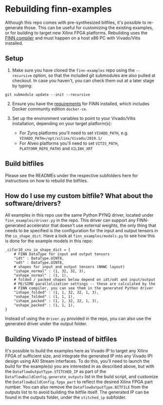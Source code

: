 # Rebuilding finn-examples


Although this repo comes with pre-synthesized bitfiles, it's possible to
re-generate those.
This can be useful for customizing the existing examples, or for building
to target new Xilinx FPGA platforms.
Rebuilding uses the [FINN compiler](https://github.com/Xilinx/finn) and must happen on a host x86 PC with Vivado/Vitis installed.

## Setup

1. Make sure you have cloned the `finn-examples` repo using the `--recursive` option,
so that the included git submodules are also pulled at checkout.
In case you haven't, you can check them out at a later stage by typing:

  ```git submodule update --init --recursive```

2. Ensure you have the [requirements](https://finn.readthedocs.io/en/latest/getting_started.html#requirements) for FINN installed, which includes
Docker community edition `docker-ce`.

3. Set up the environment variables to point to your Vivado/Vitis installation, depending on your target platform(s):
    *  For Zynq platforms you'll need to set `VIVADO_PATH`, e.g. `VIVADO_PATH=/opt/xilinx/Vivado/2019.1/`
    * For Alveo platforms you'll need to set `VITIS_PATH`, `PLATFORM_REPO_PATHS` and `XILINX_XRT`

## Build bitfiles

Please see the READMEs under the respective subfolders here for instructions on how to rebuild the bitfiles.

## How do I use my custom bitfile? What about the software/drivers?

All examples in this repo use the same Python PYNQ driver, located under
`finn_examples/driver.py` in the repo. This driver can support any FINN-generated
accelerator that doesn't use external weights, the only thing that needs to be
specified is the configuration for the input and output tensors in the `io_shape_dict`. Have a look at `finn_examples/models.py` to see how this is done for the example models in this repo:

```
_cifar10_cnv_io_shape_dict = {
    # FINN DataType for input and output tensors
    "idt" : DataType.UINT8,
    "odt" : DataType.UINT8,
    # shapes for input and output tensors (NHWC layout)
    "ishape_normal" : (1, 32, 32, 3),
    "oshape_normal" : (1, 1),
    # folded / packed shapes below depend on idt/odt and input/output
    # PE/SIMD parallelization settings -- these are calculated by the
    # FINN compiler, you can see them in the generated Python driver
    "ishape_folded" : (1, 1, 32, 32, 1, 3),
    "oshape_folded" : (1, 1, 1),
    "ishape_packed" : (1, 1, 32, 32, 1, 3),
    "oshape_packed" : (1, 1, 1),
}
```

Instead of using the `driver.py` provided in the repo, you can also use the generated driver under the output folder.

## Building Vivado IP instead of bitfiles

It's possible to build the examples here as Vivado IP to target any Xilinx FPGA
of sufficient size, and integrate the generated IP into any Vivado IPI design
using AXI Stream interfaces.
To do this, you'll need to launch the build for the example(s) you are interested
in as described above, but with the `DataflowOutputType.STITCHED_IP` as
part of the `DataflowBuildConfig.generate_outputs` list in the build script,
and customize the `DataflowBuildConfig.fpga_part` to reflect the desired Xilinx
FPGA part number.
You can also remove the `DataflowOutputType.BITFILE` from the outputs list to
to avoid building the bitfile itself.
The generated IP can be found in the outputs folder, under the `stitched_ip`
subfolder.
